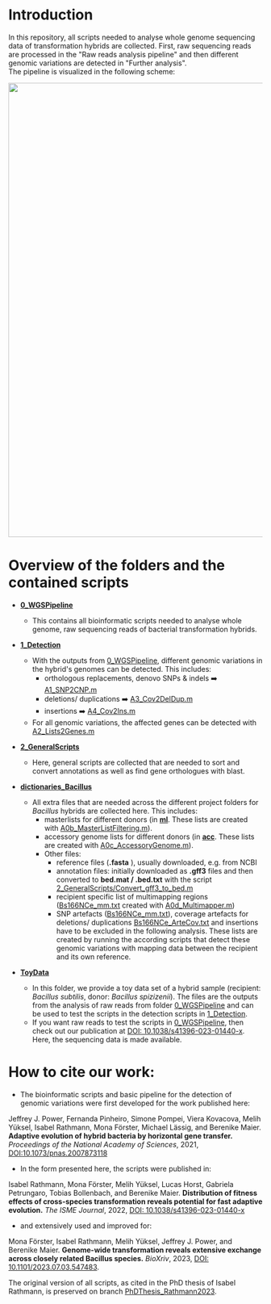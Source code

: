 # Introduction

In this repository, all scripts needed to analyse whole genome sequencing data of transformation hybrids are collected. First, raw sequencing reads are processed in the "Raw reads analysis pipeline" and then different genomic variations are detected in "Further analysis".  
The pipeline is visualized in the following scheme:  

  
<img src="https://github.com/Easybel/DetectionGV/blob/main/Pipeline_WGS.png" width="900">

# Overview of the folders and the contained scripts
- **[0_WGSPipeline](https://github.com/Easybel/DetectionGV/tree/main/0_WGSPipeline)**  
  - This contains all bioinformatic scripts needed to analyse whole genome, raw sequencing reads of bacterial transformation hybrids.
    
- **[1_Detection](https://github.com/Easybel/DetectionGV/tree/main/1_Detection)**
  - With the outputs from [0_WGSPipeline](https://github.com/Easybel/DetectionGV/tree/main/0_WGSPipeline), different genomic variations in the hybrid's genomes can be detected. This includes:
    - orthologous replacements, denovo SNPs & indels :arrow_right:  [A1_SNP2CNP.m](https://github.com/Easybel/DetectionGV/blob/main/1_Detection/A1_SNP2CNP.m)
    - deletions/ duplications :arrow_right: [A3_Cov2DelDup.m](https://github.com/Easybel/DetectionGV/blob/main/1_Detection/A3_Cov2DelDup.m)
    - insertions :arrow_right: [A4_Cov2Ins.m](https://github.com/Easybel/DetectionGV/blob/main/1_Detection/A4_Cov2Ins.m)
  - For all genomic variations, the affected genes can be detected with [A2_Lists2Genes.m](https://github.com/Easybel/DetectionGV/blob/main/1_Detection/A2_Lists2Genes.m)
    
- **[2_GeneralScripts](https://github.com/Easybel/DetectionGV/tree/main/2_GeneralScripts)**
  - Here, general scripts are collected that are needed to sort and convert annotations as well as find gene orthologues with blast.
 
- **[dictionaries_Bacillus](https://github.com/Easybel/DetectionGV/tree/main/dictionaries_Bacillus)**
  - All extra files that are needed across the different project folders for _Bacillus_ hybrids are collected here. This includes:
    - masterlists for different donors (in **[ml](https://github.com/Easybel/DetectionGV/tree/main/dictionaries_Bacillus/ml)**. These lists are created with [A0b_MasterListFiltering.m](https://github.com/Easybel/DetectionGV/blob/main/1_Detection/A0b_MasterListFiltering.m)).
    - accessory genome lists for different donors (in **[acc](https://github.com/Easybel/DetectionGV/tree/main/dictionaries_Bacillus/acc)**. These lists are created with [A0c_AccessoryGenome.m](https://github.com/Easybel/DetectionGV/blob/main/1_Detection/A0c_AccessoryGenome.m)).
    - Other files:
      - reference files (**.fasta** ), usually downloaded, e.g. from NCBI
      - annotation files: initially downloaded as **.gff3** files and then converted to **bed.mat / .bed.txt** with the script [2_GeneralScripts/Convert_gff3_to_bed.m](https://github.com/Easybel/DetectionGV/blob/main/2_GeneralScripts/Convert_gff3_to_bed.m)
      - recipient specific list of multimapping regions ([Bs166NCe_mm.txt](https://github.com/Easybel/DetectionGV/blob/main/dictionaries/Bs166NCe_mm.txt) created with [A0d_Multimapper.m](https://github.com/Easybel/DetectionGV/blob/main/1_Detection/A0d_Multimapper.m))
      -  SNP artefacts ([Bs166NCe_mm.txt](https://github.com/Easybel/DetectionGV/blob/main/dictionaries/Bs166NCe_ArteSNPs.vcf)), coverage artefacts for deletions/ duplications [Bs166NCe_ArteCov.txt](https://github.com/Easybel/DetectionGV/blob/main/dictionaries/Bs166NCe_ArteCov.txt) and insertions have to be excluded in the following analysis. These lists are created by running the according scripts that detect these genomic variations with mapping data between the recipient and its own reference.
     
- **[ToyData](https://github.com/Easybel/DetectionGV/tree/main/ToyData)**
  - In this folder, we provide a toy data set of a hybrid sample (recipient: _Bacillus subtilis_, donor: _Bacillus spizizenii_). The files are the outputs from the analysis of raw reads from folder [0_WGSPipeline](https://github.com/Easybel/DetectionGV/tree/main/0_WGSPipeline) and can be used to test the scripts in the detection scripts in [1_Detection](https://github.com/Easybel/DetectionGV/tree/main/1_Detection).
  - If you want raw reads to test the scripts in [0_WGSPipeline](https://github.com/Easybel/DetectionGV/tree/main/0_WGSPipeline), then check out our publication at [DOI: 10.1038/s41396-023-01440-x](https://www.nature.com/articles/s41396-023-01440-x). Here, the sequencing data is made available.
      
# How to cite our work:
- The bioinformatic scripts and basic pipeline for the detection of genomic variations were first developed for the work published here:

Jeffrey J. Power, Fernanda Pinheiro, Simone Pompei, Viera Kovacova, Melih Yüksel, Isabel Rathmann, Mona Förster, Michael Lässig, and Berenike Maier. **Adaptive evolution of hybrid bacteria by horizontal gene transfer.** _Proceedings of the National Academy of Sciences_, 2021, [DOI:10.1073/pnas.2007873118 ](https://www.pnas.org/doi/full/10.1073/pnas.2007873118)

- In the form presented here, the scripts were published in:

Isabel Rathmann, Mona Förster, Melih Yüksel, Lucas Horst, Gabriela Petrungaro, Tobias Bollenbach, and Berenike Maier. **Distribution of fitness effects of cross-species transformation reveals potential for fast adaptive evolution.** _The ISME Journal_, 2022, [DOI: 10.1038/s41396-023-01440-x](https://www.nature.com/articles/s41396-023-01440-x)

- and extensively used and improved for: 

Mona Förster, Isabel Rathmann, Melih Yüksel, Jeffrey J. Power, and Berenike Maier. **Genome-wide transformation reveals extensive exchange across closely related Bacillus species.** _BioXriv_, 2023, [DOI: 10.1101/2023.07.03.547483](https://biorxiv.org/cgi/content/short/2023.07.03.547483v1).



The original version of all scripts, as cited in the PhD thesis of Isabel Rathmann, is preserved on branch [PhDThesis_Rathmann2023](https://github.com/Easybel/DetectionGV/tree/PhDThesis_Rathmann2023).
